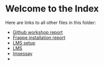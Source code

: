 # Welcome to the Index

Here are links to all other files in this folder:

<ul>
    <li><a href="Github workshop report.md">Github workshop report</a></li>
    <li><a href="Frappe installation report.md">Frappe installation report</a></li>
    <li><a href="LMS setup.md">LMS setup</a></li>
    <li><a href="lms.md">LMS</a></li>
    <li><a href="lmsessay.md">lmsessay</a></li>
    <li><a href="contactmodulefrappe.md>contact module</a></li>
</ul>

